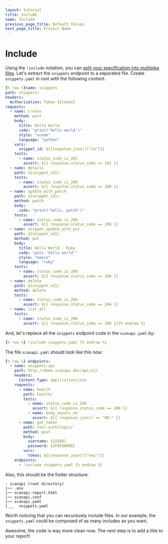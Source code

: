 ```yaml
---
layout: tutorial
title: Include
name: Include
previous_page_title: Default Values
next_page_title: Project Name
---
```


# Include

Using the `!include` notation, you can [split your specification into multiples files][docs-include].
Let's extract the `snippets` endpoint to a separated file. Create `snippets.yaml` in root with
the following content:

```yaml
{% raw %}name: snippets
path: snippets/
headers:
  Authorization: Token ${token}
requests:
  - name: create
    method: post
    body:
      title: Hello World
      code: "print('hello world')"
      style: "xcode"
      language: "python"
    vars:
      snippet_id: ${{response.json()["id"]}}
    tests:
      - name: status_code_is_201
        assert: ${{ response.status_code == 201 }}
  - name: details
    path: ${snippet_id}/
    tests:
      - name: status_code_is_200
        assert: ${{ response.status_code == 200 }}
  - name: update_with_patch
    path: ${snippet_id}/
    method: patch
    body:
      code: "print('hello, patch')"
    tests:
      - name: status_code_is_200
        assert: ${{ response.status_code == 200 }}
  - name: snippet_update_with_put
    path: ${snippet_id}/
    method: put
    body:
      title: Hello World - Ruby
      code: "puts 'hello world'"
      style: "emacs"
      language: "ruby"
    tests:
      - name: status_code_is_200
        assert: ${{ response.status_code == 200 }}
  - name: delete
    path: ${snippet_id}/
    method: delete
    tests:
      - name: status_code_is_204
        assert: ${{ response.status_code == 204 }}
  - name: list_all
    tests:
      - name: status_code_is_200
        assert: ${{ response.status_code == 200 }}{% endraw %}
```

And, let's replace all the `snippets` endpoint code in the `scanapi.yaml` by:

```yaml
{% raw %} !include snippets.yaml {% endraw %}
```

The file `scanapi.yaml` should look like this now:

```yaml
{% raw %} endpoints:
  - name: snippets-api
    path: http://demo.scanapi.dev/api/v1/
    headers:
      Content-Type: application/json
    requests:
      - name: health
        path: health/
        tests:
          - name: status_code_is_200
            assert: ${{ response.status_code == 200 }}
          - name: body_equals_ok
            assert: ${{ response.json() == "OK!" }}
      - name: get_token
        path: rest-auth/login/
        method: post
        body:
          username: ${USER}
          password: ${PASSWORD}
        vars:
          token: ${{response.json()["key"]}}
    endpoints:
      - !include snippets.yaml {% endraw %}
```

Also, this should be the folder structure:

```
- scanapi (root directory)
|── .env
|── scanapi-report.html
|── scanapi.conf
|── scanapi.yaml
|___  snippets.yaml
```

Worth noticing that you can recursively include files. In our example, the `snippets.yaml` could be
composed of as many includes as you want.

Awesome, the code is way more clean now. The next step is to add a title to your report!

[docs-include]: /docs_v1/specification/api_spec_in_multiple_files.html

